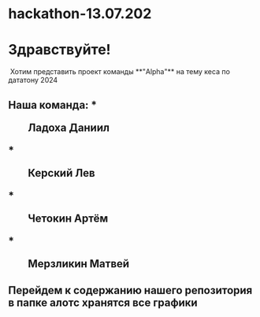 # hackathon-13.07.202
 <h1>Здравствуйте!</h1>
 Хотим представить проект команды **"Alpha"** на тему кеса по дататону 2024
 <h2>Наша команда:
  *<dir>Ладоха Даниил</dir>
  *<dir>Керский Лев</dir>
  *<dir>Четокин Артём </dir>
  *<dir>Мерзликин Матвей</dir></h2>
 <h2>Перейдем к содержанию нашего репозитория
 в папке алотс хранятся все графики</h2>
